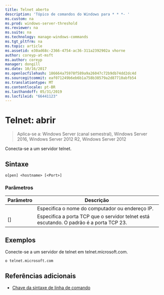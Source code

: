 ```yaml
---
title: Telnet aberto
description: 'Tópico de comandos do Windows para * * *- '
ms.custom: na
ms.prod: windows-server-threshold
ms.reviewer: na
ms.suite: na
ms.technology: manage-windows-commands
ms.tgt_pltfrm: na
ms.topic: article
ms.assetid: e30ad68c-2366-4754-ac36-311a2392902a vhorne
author: coreyp-at-msft
ms.author: coreyp
manager: dongill
ms.date: 10/16/2017
ms.openlocfilehash: 186664a75978f589a9a26047c72b9db74dd2dc4d
ms.sourcegitcommit: eaf071249b6eb6b1a758b38579a2d87710abfb54
ms.translationtype: MT
ms.contentlocale: pt-BR
ms.lasthandoff: 05/31/2019
ms.locfileid: "66441123"
---
```

# <a name="telnet-open"></a>Telnet: abrir

>Aplica-se a: Windows Server (canal semestral), Windows Server 2016, Windows Server 2012 R2, Windows Server 2012

Conecta-se a um servidor telnet.    
## <a name="syntax"></a>Sintaxe  
```  
o[pen] <hostname> [<Port>]  
```  
### <a name="parameters"></a>Parâmetros  

| Parâmetro  |                                        Descrição                                         |
|------------|--------------------------------------------------------------------------------------------|
| <hostname> |                         Especifica o nome do computador ou endereço IP.                         |
|  [<Port>]  | Especifica a porta TCP que o servidor telnet está escutando. O padrão é a porta TCP 23. |

## <a name="BKMK_Examples"></a>Exemplos  
Conecte-se a um servidor de telnet em telnet.microsoft.com.  
```  
o telnet.microsoft.com  
```  
## <a name="additional-references"></a>Referências adicionais  
-   [Chave da sintaxe de linha de comando](command-line-syntax-key.md)  
